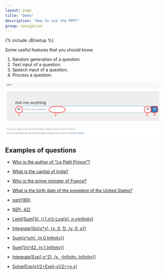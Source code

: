 ```yaml
---
layout: page
title: "Demo"
description: "How to use the PPP?"
group: navigation
---
```

{% include JB/setup %}

Some useful features that you should know.

1. Random generation of a question.
2. Text input of a question.
3. Speech input of a question.
4. Process a question.

[![Annotated screen capture of the PPP](PPPhelp.png "How to use the query engine?")](PPPhelp.png)

## Examples of questions

* [Who is the author of "Le Petit Prince"?](http://ppp.pony.ovh/?lang=en&q=Who+is+the+author+of+%22Le+Petit+Prince%22%3F)

* [What is the capital of India?](http://ppp.pony.ovh/?lang=en&q=What+is+the+capital+of+India%3F)

* [Who is the prime minister of France?](http://ppp.pony.ovh/?lang=en&q=Who+is+the+prime+minister+of+France%3F)

* [What is the birth date of the president of the United States?](http://ppp.pony.ovh/?lang=en&q=What+is+the+birth+date+of+the+president+of+the+United+States%3F)

* [sqrt(180)](http://ppp.pony.ovh/?lang=en&q=sqrt(180))

* [N[Pi, 42]](http://ppp.pony.ovh/?lang=en&q=N%5BPi%2C+42%5D)

* [Limit[Sum[1/i, {i,1,n}]-Log[n], n->Infinity]](http://ppp.pony.ovh/?lang=en&q=Limit%5BSum%5B1%2Fi%2C+%7Bi%2C1%2Cn%7D%5D-Log%5Bn%5D%2C+n-%3EInfinity%5D+)

* [Integrate[Sin[x\*y], {x, 0, 1}, {y, 0, x}]](http://ppp.pony.ovh/?lang=en&q=Integrate%5BSin%5Bx*y%5D%2C+%7Bx%2C+0%2C+1%7D%2C+%7By%2C+0%2C+x%7D%5D+)

* [Sum[x^n/n!, {n,0,Infinity}]](http://ppp.pony.ovh/?lang=en&q=Sum%5Bx%5En%2Fn!%2C+%7Bn%2C0%2CInfinity%7D%5D+)

* [Sum[1/n^42, {n,1,Infinity}]](http://ppp.pony.ovh/?lang=en&q=Sum%5B1%2Fn%5E42%2C+%7Bn%2C1%2CInfinity%7D%5D+)

* [Integrate[Exp[-x^2], {x, -Infinity, Infinity}]](http://ppp.pony.ovh/?lang=en&q=Integrate%5BExp%5B-x%5E2%5D%2C+%7Bx%2C+-Infinity%2C+Infinity%7D%5D+)

* [Solve[Exp[x]/2+Exp[-x]/2==y,x]](http://ppp.pony.ovh/?lang=en&q=+Solve%5BExp%5Bx%5D%2F2%2BExp%5B-x%5D%2F2%3D%3Dy%2Cx%5D)
